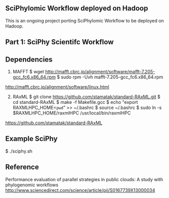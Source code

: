 SciPhylomic Workflow deployed on Hadoop
---------------------------------------
This is an ongoing project porting SciPhylomic Workflow to be deployed on Hadoop.

Part 1:
SciPhy Scientifc Workflow
-------------------------

Dependencies
------------
1. MAFFT
$ wget http://mafft.cbrc.jp/alignment/software/mafft-7.205-gcc_fc6.x86_64.rpm
$ sudo rpm -Uvh mafft-7.205-gcc_fc6.x86_64.rpm

http://mafft.cbrc.jp/alignment/software/linux.html

2. RAxML
$ git clone https://github.com/stamatak/standard-RAxML.git
$ cd standard-RAxML
$ make -f Makefile.gcc
$ echo "export RAXMLHPC_HOME=`pwd`" >> ~/.bashrc
$ source ~/.bashrc
$ sudo ln -s $RAXMLHPC_HOME/raxmlHPC /usr/local/bin/raxmlHPC

https://github.com/stamatak/standard-RAxML

Example SciPhy
---------------
$ ./sciphy.sh

Reference
---------
Performance evaluation of parallel strategies in public clouds: A study with phylogenomic workflows
http://www.sciencedirect.com/science/article/pii/S0167739X13000034


